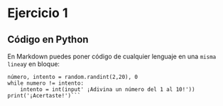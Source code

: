 # Ejercicio 1

## Código en Python

En Markdown puedes poner código de cualquier lenguaje en una ` misma linea `y en bloque:

```import random
número, intento = random.randint(2,20), 0
while numero != intento:
    intento = int(input' ¡Adivina un número del 1 al 10!'))
print('¡Acertaste!')```    
